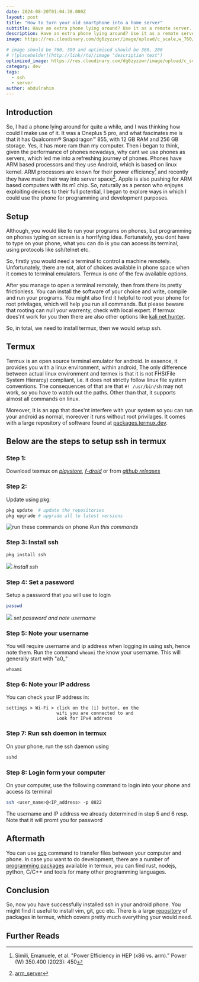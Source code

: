 ```yaml
---
date: 2024-08-20T01:04:38.000Z
layout: post
title: "How to turn your old smartphone into a home server"
subtitle: Have an extra phone lying around? Use it as a remote server. SSH into it, access its terminal. Transfer files using scp. And much more...
description: Have an extra phone lying around? Use it as a remote server. SSH into it, access its terminal. Transfer files using scp. And much more...
image: https://res.cloudinary.com/dg6zyzzwr/image/upload/c_scale,w_760/v1720556907/termux_bugka5.png

# image should be 760, 399 and optimised should be 380, 200
# ![placeholder](http://link//to//image "description text")
optimized_image: https://res.cloudinary.com/dg6zyzzwr/image/upload/c_scale,w_399/v1720556907/termux_bugka5.png
category: dev
tags:
  - ssh
  - server
author: abdulrahim
---
```


## Introduction

So, I had a phone lying around for quite a while, and I was thinking how could I make use of it. It was a Oneplus 5 pro, and what fascinates me is that it has Qualcomm® Snapdragon™ 855, with 12 GB RAM and 256 GB storage. Yes, it has more ram than my computer. Then i began to think, given the performance of phones nowadays, why cant we use phones as servers, which led me into a refreshing journey of phones. Phones have ARM based processors and they use Android, which is based on linux kernel. ARM processors are known for their power efficiency[^efficiency] and recently they have made their way into server space[^armserver]. Apple is also pushing for ARM based computers with its m1 chip. So, naturally as a person who enjoyes exploiting devices to their full potential, I began to explore ways in which I could use the phone for programming and development purposes.

## Setup

Although, you would like to run your programs on phones, but programming on phones typing on screen is a horrifying idea. Fortunately, you dont have to type on your phone, what you can do is you can access its terminal, using protocols like ssh/telnet etc.

So, firstly you would need a terminal to control a machine remotely. Unfortunately, there are not, alot of choices available in phone space when it comes to terminal emulators. Termux is one of the few available options. 

After you manage to open a terminal remotely, then from there its pretty frictionless. You can install the software of your choice and write, compile and run your programs. You might also find it helpful to root your phone for root privilages, which will help you run all commands. But please beware that rooting can null your warrenty, check with local expert. If termux does'nt work for you then there are also other options like [kali net hunter](https://www.mobile-hacker.com/2023/07/18/how-to-install-kali-nethunter-on-rooted-oneplus-7-pro/).

So, in total, we need to install termux, then we would setup ssh.

## Termux

Termux is an open source terminal emulator for android. In essence, it provides you with a linux environment, within android, The only difference between actual linux environment and termex is that it is not FHS(File System Hierarcy) compliant, i.e. it does not strictly follow linux file system conventions. The consequences of that are that `#! /usr/bin/sh` may not work, so you have to watch out the paths. Other than that, it supports almost all commands on linux. 

Moreover, It is an app that does'nt interfere with your system so you can run your android as normal, moreover it runs without root privilages. It comes with a large repository of software found at [packages.termux.dev](https://packages.termux.dev/).

## Below are the steps to setup ssh in termux

### Step 1:

Download texmux on [_playstore_](https://play.google.com/store/apps/details?id=com.termux&hl=en_US&gl=US&pli=1), [_f-droid_](https://f-droid.org/en/packages/com.termux/) or from [_github releases_](https://github.com/termux/termux-app#github)

### Step 2:

Update using pkg:

```bash
pkg update  # update the repositories
pkg upgrade # upgrade all to latest versions
```

![run these commands on phone](https://res.cloudinary.com/dg6zyzzwr/image/upload/c_scale,h_780/v1720609372/update_upgrade_ncnwx1.jpg)
*Run this commands*

### Step 3: Install ssh

```bash
pkg install ssh
```
![](https://res.cloudinary.com/dg6zyzzwr/image/upload/c_scale,h_780/v1720609372/ssh_flhmpc.jpg)
*install ssh*

### Step 4: Set a password

Setup a password that you will use to login

```bash
passwd
```

![](https://res.cloudinary.com/dg6zyzzwr/image/upload/c_scale,w_500/v1720610775/Screenshot_from_2024-07-10_16-55-56_wy3veq.png)
*set password and note username*

### Step 5: Note your username

You will require username and ip address when logging in using ssh, hence note them. Run the command `whoami` the know your username. This will generally start with "a0_"

```
whoami
```

### Step 6: Note your IP address

You can check your IP address in:

```
settings > Wi-Fi > click on the (i) button, on the 
                   wifi you are connected to and 
                   Look for IPv4 address 
```

### Step 7: Run ssh doemon in termux

On your phone, run the ssh daemon using

```bash
sshd
```

### Step 8: Login form your computer

On your computer, use the following command to login into your phone and access its terminal

```bash
ssh <user_name>@<IP_address> -p 8022
```

The username and IP address we already determined in step 5 and 6 resp. Note that it will promt you for password

## Aftermath

You can use [scp](https://linux.die.net/man/1/scp) command to transfer files between your computer and phone. In case you want to do development, there are a number of [programming packages](https://wiki.termux.com/wiki/Development_Environments) available in termux, you can find rust, nodejs, python, C/C++ and tools for many other programming languages.

## Conclusion

So, now you have successfully installed ssh in your android phone. You might find it useful to install vim, git, gcc etc. There is a large [repository](https://termux.holehan.org/) of packages in termux, which covers pretty much everything your would need.

## Further Reads

[^armserver]: [arm\_server](https://www.stackscale.com/blog/arm-a-revolution-for-dedicated-servers-and-the-cloud/)

[^efficiency]: Simili, Emanuele, et al. "Power Efficiency in HEP (x86 vs. arm)." Power (W) 350.400 (2023): 450
